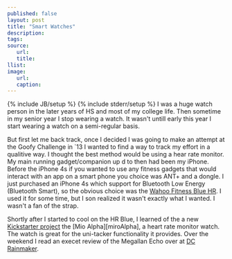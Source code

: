 ```yaml
---
published: false
layout: post
title: "Smart Watches"
description:
tags:
source:
   url:
   title:
llist:
image:
   url:
   caption:
---
```

{% include JB/setup %}
{% include stderr/setup %}
I was a huge watch person in the later years of HS and most of my college life. Then sometime in my senior year I stop wearing a watch. It wasn't untill early this year I start wearing a watch on a semi-regular basis.

But first let me back track, once I decided I was going to make an attempt at the Goofy Challenge in `13 I wanted to find a way to track my effort in a qualitive way. I thought the best method would be using a hear rate monitor. My main running gadget/companion up d to then had been my iPhone. Before the iPhone 4s if you wanted to use any fitness gadgets that would interact with an app on a smart phone you choice was ANT+ and a dongle. I just purchased an iPhone 4s which support for Bluetooth Low Energy (Bluetooth Smart), so the obvious choice was the [Wahoo Fitness Blue HR][hrBlue]. I used it for some time, but I son realized it wasn't exactly what I wanted. I wasn't a fan of the strap.

Shortly after I started to cool on the HR Blue, I learned of the a new [Kickstarter project][alphaKick] the [Mio Alpha][miroAlpha], a heart rate monitor watch. The watch is great for the uni-tacker functionality it provides. Over the weekend I read an execet review of the Megallan Echo over at [DC Rainmaker][dcReview].



[hrBlue]: http://www.wahoofitness.com/wahoo-blue-hr-heart-rate-strap.html
[alphaKick]: http://www.kickstarter.com/projects/alphaheartrate/alpha-the-holy-grail-of-heart-rate-look-ma-no-hand "ALPHA - the Holy Grail of Heart Rate (Look Ma, no hands!)"
[mioAlpha]: http://www.mioglobal.com/
[dcReview]: http://www.dcrainmaker.com/2013/11/magellan-depth-review.html